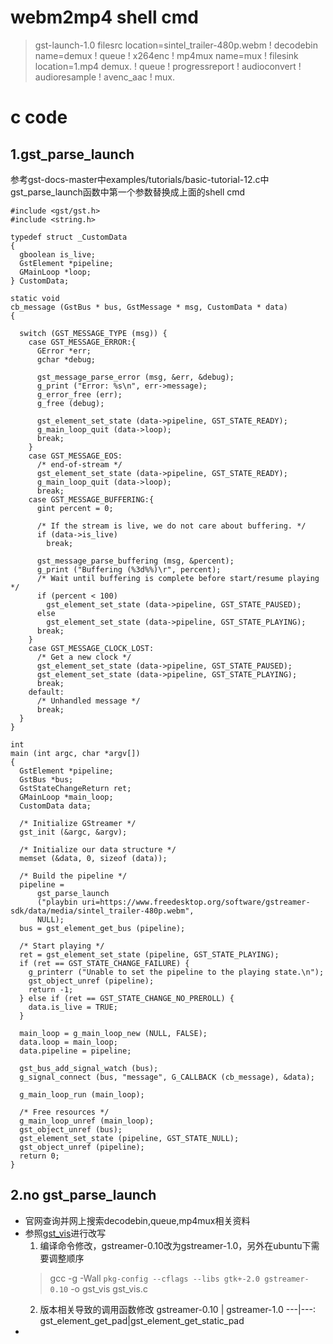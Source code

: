 # **webm2mp4 shell cmd**
> gst-launch-1.0 filesrc location=sintel_trailer-480p.webm ! decodebin name=demux ! queue ! x264enc ! mp4mux name=mux ! filesink location=1.mp4 demux. ! queue ! progressreport ! audioconvert ! audioresample ! avenc_aac ! mux.

# **c code**
## 1.gst_parse_launch
参考gst-docs-master中examples/tutorials/basic-tutorial-12.c中gst_parse_launch函数中第一个参数替换成上面的shell cmd

```
#include <gst/gst.h>
#include <string.h>

typedef struct _CustomData
{
  gboolean is_live;
  GstElement *pipeline;
  GMainLoop *loop;
} CustomData;

static void
cb_message (GstBus * bus, GstMessage * msg, CustomData * data)
{

  switch (GST_MESSAGE_TYPE (msg)) {
    case GST_MESSAGE_ERROR:{
      GError *err;
      gchar *debug;

      gst_message_parse_error (msg, &err, &debug);
      g_print ("Error: %s\n", err->message);
      g_error_free (err);
      g_free (debug);

      gst_element_set_state (data->pipeline, GST_STATE_READY);
      g_main_loop_quit (data->loop);
      break;
    }
    case GST_MESSAGE_EOS:
      /* end-of-stream */
      gst_element_set_state (data->pipeline, GST_STATE_READY);
      g_main_loop_quit (data->loop);
      break;
    case GST_MESSAGE_BUFFERING:{
      gint percent = 0;

      /* If the stream is live, we do not care about buffering. */
      if (data->is_live)
        break;

      gst_message_parse_buffering (msg, &percent);
      g_print ("Buffering (%3d%%)\r", percent);
      /* Wait until buffering is complete before start/resume playing */
      if (percent < 100)
        gst_element_set_state (data->pipeline, GST_STATE_PAUSED);
      else
        gst_element_set_state (data->pipeline, GST_STATE_PLAYING);
      break;
    }
    case GST_MESSAGE_CLOCK_LOST:
      /* Get a new clock */
      gst_element_set_state (data->pipeline, GST_STATE_PAUSED);
      gst_element_set_state (data->pipeline, GST_STATE_PLAYING);
      break;
    default:
      /* Unhandled message */
      break;
  }
}

int
main (int argc, char *argv[])
{
  GstElement *pipeline;
  GstBus *bus;
  GstStateChangeReturn ret;
  GMainLoop *main_loop;
  CustomData data;

  /* Initialize GStreamer */
  gst_init (&argc, &argv);

  /* Initialize our data structure */
  memset (&data, 0, sizeof (data));

  /* Build the pipeline */
  pipeline =
      gst_parse_launch
      ("playbin uri=https://www.freedesktop.org/software/gstreamer-sdk/data/media/sintel_trailer-480p.webm",
      NULL);
  bus = gst_element_get_bus (pipeline);

  /* Start playing */
  ret = gst_element_set_state (pipeline, GST_STATE_PLAYING);
  if (ret == GST_STATE_CHANGE_FAILURE) {
    g_printerr ("Unable to set the pipeline to the playing state.\n");
    gst_object_unref (pipeline);
    return -1;
  } else if (ret == GST_STATE_CHANGE_NO_PREROLL) {
    data.is_live = TRUE;
  }

  main_loop = g_main_loop_new (NULL, FALSE);
  data.loop = main_loop;
  data.pipeline = pipeline;

  gst_bus_add_signal_watch (bus);
  g_signal_connect (bus, "message", G_CALLBACK (cb_message), &data);

  g_main_loop_run (main_loop);

  /* Free resources */
  g_main_loop_unref (main_loop);
  gst_object_unref (bus);
  gst_element_set_state (pipeline, GST_STATE_NULL);
  gst_object_unref (pipeline);
  return 0;
}

```
## 2.no gst_parse_launch
- 官网查询并网上搜索decodebin,queue,mp4mux相关资料
- 参照[gst_vis](http://noraisin.net/gst/gst_vis.c)进行改写
  1. 编译命令修改，gstreamer-0.10改为gstreamer-1.0，另外在ubuntu下需要调整顺序
  > gcc -g -Wall `pkg-config --cflags --libs gtk+-2.0 gstreamer-0.10` -o gst_vis gst_vis.c
  2. 版本相关导致的调用函数修改
  gstreamer-0.10 | gstreamer-1.0
  ---|---:
    gst_element_get_pad|gst_element_get_static_pad
- 
